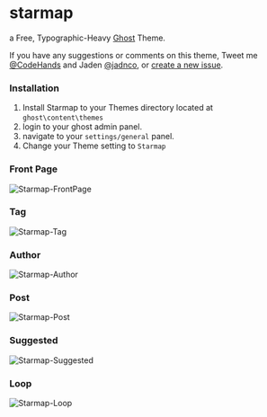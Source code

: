 # starmap
a Free, Typographic-Heavy [Ghost](http://ghost.org) Theme.

If you have any suggestions or comments on this theme, Tweet me [@CodeHands](https://twitter.com/CodeHands) and Jaden [@jadnco](https://twitter.com/jadnco), or [create a new issue](https://github.com/DanielTamkin/starmap/issues).
### Installation
1. Install Starmap to your Themes directory located at `ghost\content\themes`
2. login to your ghost admin panel.
3. navigate to your `settings/general` panel.
4. Change your Theme setting to `Starmap`

### Front Page
![Starmap-FrontPage](https://photos-1.dropbox.com/t/2/AACqAm7BfSJHQUYJcFKW-DKFlqtMQkt2X2o-dMyXmYH3zQ/12/52099454/png/32x32/1/1435521600/0/2/starmap-frontpage.png/CP7y6xggASACKAEoAg/dO9CnRliTTIGemfIuCpQn-ZJTPzVMSbOXxhd2Pfrua8?size=1024x768&size_mode=2)

### Tag

![Starmap-Tag](https://photos-6.dropbox.com/t/2/AAA6TXdWm2B-8i-ur_2qgmQPp4VPcilE6n7v58cWxyLyjw/12/52099454/png/32x32/1/1435521600/0/2/starmap-tag.png/CP7y6xggASACKAEoAg/Aj2jOCSa4PQSY68L-o3a2-RT-RiIcw9VPxY42Mxuaz8?size=1024x768&size_mode=2)
### Author

![Starmap-Author](https://photos-2.dropbox.com/t/2/AACNXodmD7CXG0TTfb9LmHQu3EZz9rhG_LMkQHYzZyqtSw/12/52099454/png/32x32/1/1435521600/0/2/starmap-author.png/CP7y6xggASACKAEoAg/8sEBmbNETHHTSITMjDcjKisgOyec0t0g7fPv1VhJdDc?size=1024x768&size_mode=2)

### Post

![Starmap-Post](https://photos-1.dropbox.com/t/2/AACXDVyRQ0vkjCeIlWZ5Ju1mDnm4oJ2NVUVoVJuG7CvfCQ/12/52099454/png/32x32/1/1435521600/0/2/starmap-post.png/CP7y6xggASACKAEoAg/x4cVoJyJ6vZrN6nA-lp4e2ntxm6vT5WOas8SJnKcC8U?size=1024x768&size_mode=2)
### Suggested

![Starmap-Suggested](https://photos-4.dropbox.com/t/2/AAB6RZIiyC8GnqB4TV99AoOsM0a6o0zwp_dlcv5ZF3c46A/12/52099454/png/32x32/1/1435521600/0/2/starmap-suggested.png/CP7y6xggASACKAEoAg/jZ9EsMEyKAvVwRkaFxFykceygdMhUKwooJ3aUImygGI?size=1024x768&size_mode=2)
### Loop

![Starmap-Loop](https://photos-1.dropbox.com/t/2/AAA1QO3ZPJrQGqwbEqp7ELgX1cmvjNdv5iWJolY4jJgPrg/12/52099454/png/32x32/1/1435521600/0/2/starmap-loop.png/CP7y6xggASACKAEoAg/fR1YGVFUqpV8qziZGZDa9UokVY2fz6nwfNFt5e6lVd4?size=1024x768&size_mode=2)
